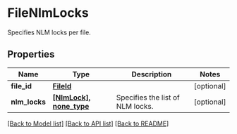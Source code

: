 # FileNlmLocks

Specifies NLM locks per file.

## Properties
Name | Type | Description | Notes
------------ | ------------- | ------------- | -------------
**file_id** | [**FileId**](FileId.md) |  | [optional] 
**nlm_locks** | [**[NlmLock], none_type**](NlmLock.md) | Specifies the list of NLM locks. | [optional] 

[[Back to Model list]](../README.md#documentation-for-models) [[Back to API list]](../README.md#documentation-for-api-endpoints) [[Back to README]](../README.md)


